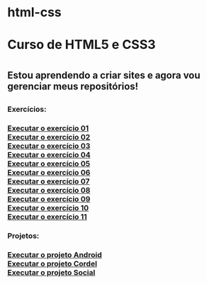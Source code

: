 # html-css
 <h1>Curso de HTML5 e CSS3<h1>

<h2>Estou aprendendo a criar sites e agora vou gerenciar meus repositórios!<h2>

<h3>Exercícios:<h3>

<a href="https://hiuryespidola.github.io/html-css/modulo-1/desafios/d001">Executar o exercício 01</a><br>
<a href="https://hiuryespidola.github.io/html-css/modulo-1/desafios/d002">Executar o exercício 02</a><br>
<a href="https://hiuryespidola.github.io/html-css/modulo-1/desafios/d003">Executar o exercício 03</a><br>
<a href="https://hiuryespidola.github.io/html-css/modulo-1/desafios/d004">Executar o exercício 04</a><br>
<a href="https://hiuryespidola.github.io/html-css/modulo-1/desafios/d005">Executar o exercício 05</a><br>
<a href="https://hiuryespidola.github.io/html-css/modulo-1/desafios/d006">Executar o exercício 06</a><br>
<a href="https://hiuryespidola.github.io/html-css/modulo-1/desafios/d007">Executar o exercício 07</a><br>
<a href="https://hiuryespidola.github.io/html-css/modulo-1/desafios/d008">Executar o exercício 08</a><br>
<a href="https://hiuryespidola.github.io/html-css/modulo-1/desafios/d009">Executar o exercício 09</a><br>
<a href="https://hiuryespidola.github.io/html-css/modulo-3/desafios/d011">Executar o exercício 10</a><br>
<a href="https://hiuryespidola.github.io/html-css/modulo-3/desafios/d013">Executar o exercício 11</a><br>

<h3>Projetos:<h3>

<a href="https://hiuryespidola.github.io/html-css/modulo-2/desafios/d010/android">Executar o projeto Android
</a><br>
<a href="https://hiuryespidola.github.io/html-css/modulo-3/desafios/d012">Executar o projeto Cordel
</a><br>
<a href="https://hiuryespidola.github.io/html-css/modulo-4/desafios/d014/index">Executar o projeto Social
</a><br>